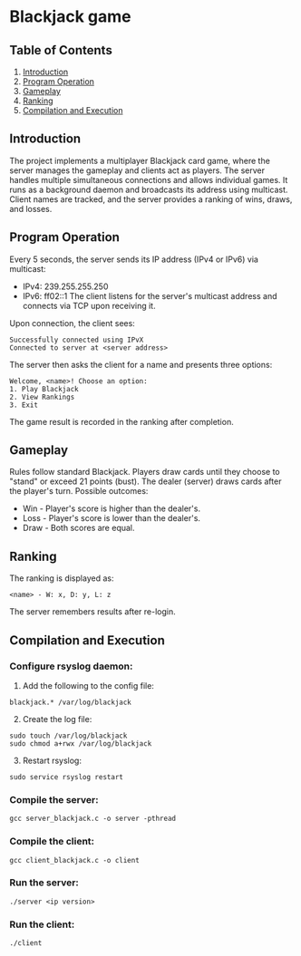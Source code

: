# Blackjack game

## Table of Contents
1. [Introduction](#introduction)
2. [Program Operation](#program-operation)
3. [Gameplay](#gameplay)
4. [Ranking](#ranking)
5. [Compilation and Execution](#compilation-and-execution)

## Introduction
The project implements a multiplayer Blackjack card game, where the server manages the gameplay and clients act as players. The server handles multiple simultaneous connections and allows individual games. It runs as a background daemon and broadcasts its address using multicast. Client names are tracked, and the server provides a ranking of wins, draws, and losses.

## Program Operation
Every 5 seconds, the server sends its IP address (IPv4 or IPv6) via multicast:
- IPv4: 239.255.255.250
- IPv6: ff02::1
The client listens for the server's multicast address and connects via TCP upon receiving it.

Upon connection, the client sees:
```
Successfully connected using IPvX
Connected to server at <server address>
```
The server then asks the client for a name and presents three options:
```
Welcome, <name>! Choose an option:
1. Play Blackjack
2. View Rankings
3. Exit
```
The game result is recorded in the ranking after completion.

## Gameplay
Rules follow standard Blackjack. Players draw cards until they choose to "stand" or exceed 21 points (bust). The dealer (server) draws cards after the player's turn.
Possible outcomes:
- Win - Player's score is higher than the dealer's.
- Loss - Player's score is lower than the dealer's.
- Draw - Both scores are equal.

## Ranking
The ranking is displayed as:
```
<name> - W: x, D: y, L: z
```
The server remembers results after re-login.

## Compilation and Execution
### Configure rsyslog daemon:
1. Add the following to the config file:
```
blackjack.* /var/log/blackjack
```
2. Create the log file:
```
sudo touch /var/log/blackjack
sudo chmod a+rwx /var/log/blackjack
```
3. Restart rsyslog:
```
sudo service rsyslog restart
```
### Compile the server:
```
gcc server_blackjack.c -o server -pthread
```
### Compile the client:
```
gcc client_blackjack.c -o client
```
### Run the server:
```
./server <ip version>
```
### Run the client:
```
./client
```

